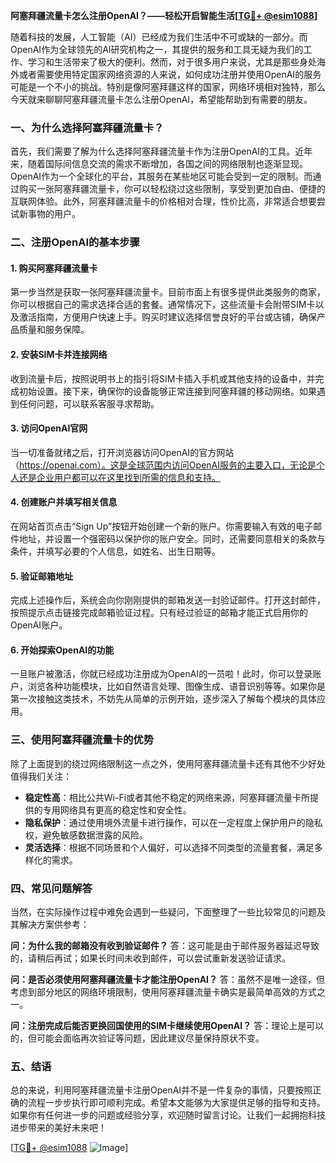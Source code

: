 **阿塞拜疆流量卡怎么注册OpenAI？——轻松开启智能生活[[TG💪+ @esim1088](https://t.me/s/esim1088)]**

随着科技的发展，人工智能（AI）已经成为我们生活中不可或缺的一部分。而OpenAI作为全球领先的AI研究机构之一，其提供的服务和工具无疑为我们的工作、学习和生活带来了极大的便利。然而，对于很多用户来说，尤其是那些身处海外或者需要使用特定国家网络资源的人来说，如何成功注册并使用OpenAI的服务可能是一个不小的挑战。特别是像阿塞拜疆这样的国家，网络环境相对独特，那么今天就来聊聊阿塞拜疆流量卡怎么注册OpenAI，希望能帮助到有需要的朋友。

### 一、为什么选择阿塞拜疆流量卡？

首先，我们需要了解为什么选择阿塞拜疆流量卡作为注册OpenAI的工具。近年来，随着国际间信息交流的需求不断增加，各国之间的网络限制也逐渐显现。OpenAI作为一个全球化的平台，其服务在某些地区可能会受到一定的限制。而通过购买一张阿塞拜疆流量卡，你可以轻松绕过这些限制，享受到更加自由、便捷的互联网体验。此外，阿塞拜疆流量卡的价格相对合理，性价比高，非常适合想要尝试新事物的用户。

### 二、注册OpenAI的基本步骤

#### 1. 购买阿塞拜疆流量卡

第一步当然是获取一张阿塞拜疆流量卡。目前市面上有很多提供此类服务的商家，你可以根据自己的需求选择合适的套餐。通常情况下，这些流量卡会附带SIM卡以及激活指南，方便用户快速上手。购买时建议选择信誉良好的平台或店铺，确保产品质量和服务保障。

#### 2. 安装SIM卡并连接网络

收到流量卡后，按照说明书上的指引将SIM卡插入手机或其他支持的设备中，并完成初始设置。接下来，确保你的设备能够正常连接到阿塞拜疆的移动网络。如果遇到任何问题，可以联系客服寻求帮助。

#### 3. 访问OpenAI官网

当一切准备就绪之后，打开浏览器访问OpenAI的官方网站（https://openai.com）。这是全球范围内访问OpenAI服务的主要入口，无论是个人还是企业用户都可以在这里找到所需的信息和支持。

#### 4. 创建账户并填写相关信息

在网站首页点击“Sign Up”按钮开始创建一个新的账户。你需要输入有效的电子邮件地址，并设置一个强密码以保护你的账户安全。同时，还需要同意相关的条款与条件，并填写必要的个人信息，如姓名、出生日期等。

#### 5. 验证邮箱地址

完成上述操作后，系统会向你刚刚提供的邮箱发送一封验证邮件。打开这封邮件，按照提示点击链接完成邮箱验证过程。只有经过验证的邮箱才能正式启用你的OpenAI账户。

#### 6. 开始探索OpenAI的功能

一旦账户被激活，你就已经成功注册成为OpenAI的一员啦！此时，你可以登录账户，浏览各种功能模块，比如自然语言处理、图像生成、语音识别等等。如果你是第一次接触这类技术，不妨先从简单的示例开始，逐步深入了解每个模块的具体应用。

### 三、使用阿塞拜疆流量卡的优势

除了上面提到的绕过网络限制这一点之外，使用阿塞拜疆流量卡还有其他不少好处值得我们关注：

- **稳定性高**：相比公共Wi-Fi或者其他不稳定的网络来源，阿塞拜疆流量卡所提供的专用网络具有更高的稳定性和安全性。
- **隐私保护**：通过使用境外流量卡进行操作，可以在一定程度上保护用户的隐私权，避免敏感数据泄露的风险。
- **灵活选择**：根据不同场景和个人偏好，可以选择不同类型的流量套餐，满足多样化的需求。

### 四、常见问题解答

当然，在实际操作过程中难免会遇到一些疑问，下面整理了一些比较常见的问题及其解决方案供参考：

**问：为什么我的邮箱没有收到验证邮件？**
答：这可能是由于邮件服务器延迟导致的，请稍后再试；如果长时间未收到邮件，可以尝试重新发送验证请求。

**问：是否必须使用阿塞拜疆流量卡才能注册OpenAI？**
答：虽然不是唯一途径，但考虑到部分地区的网络环境限制，使用阿塞拜疆流量卡确实是最简单高效的方式之一。

**问：注册完成后能否更换回国使用的SIM卡继续使用OpenAI？**
答：理论上是可以的，但可能会面临再次验证等问题，因此建议尽量保持原状不变。

### 五、结语

总的来说，利用阿塞拜疆流量卡注册OpenAI并不是一件复杂的事情，只要按照正确的流程一步步执行即可顺利完成。希望本文能够为大家提供足够的指导和支持。如果你有任何进一步的问题或经验分享，欢迎随时留言讨论。让我们一起拥抱科技进步带来的美好未来吧！

[[TG💪+ @esim1088](https://t.me/s/esim1088) ![Image](https://i.postimg.cc/4NQfJmqS/Snipaste-2025-05-13-00-14-12.png)]